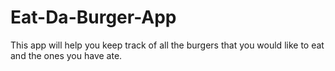# Eat-Da-Burger-App
This app will help you keep track of all the burgers that you would like to eat and the ones you have ate. 
